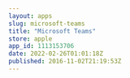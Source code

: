 ```yaml
---
layout: apps
slug: microsoft-teams
title: "Microsoft Teams"
store: apple
app_id: 1113153706
date: 2022-02-26T01:01:18Z
published: 2016-11-02T21:19:53Z
---
```

